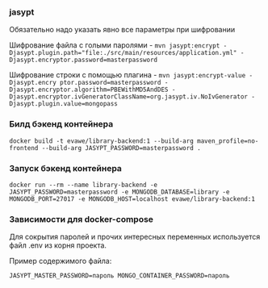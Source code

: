 ### jasypt
Обязательно надо указать явно все параметры при шифровании

Шифрование файла с голыми паролями - `mvn jasypt:encrypt -Djasypt.plugin.path="file:./src/main/resources/application.yml" -Djasypt.encryptor.password=masterpassword`

Шифрование строки с помощью плагина - `mvn jasypt:encrypt-value -Djasypt.encry
ptor.password=masterpassword -Djasypt.encryptor.algorithm=PBEWithMD5AndDES -Djasypt.encryptor.ivGeneratorClassName=org.jasypt.iv.NoIvGenerator -Djasypt.plugin.value=mongopass`


### Билд бэкенд контейнера
`docker build -t evawe/library-backend:1 --build-arg maven_profile=no-frontend --build-arg JASYPT_PASSWORD=masterpassword .
`
### Запуск бэкенд контейнера 

`docker run --rm --name library-backend -e JASYPT_PASSWORD=masterpassword -e MONGODB_DATABASE=library -e MONGODB_PORT=27017 -e MONGODB_HOST=localhost evawe/library-backend:1`

### Зависимости для docker-compose
Для сокрытия паролей и прочих интересных переменных используется файл .env из корня проекта.

Пример содержимого файла:

`JASYPT_MASTER_PASSWORD=пароль
MONGO_CONTAINER_PASSWORD=пароль`
